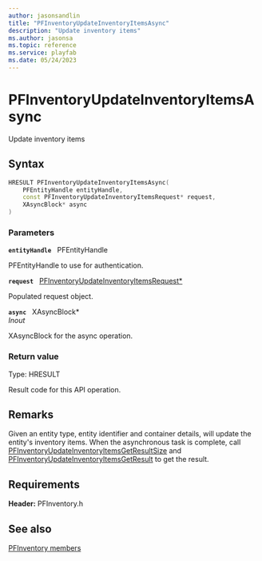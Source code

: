 ```yaml
---
author: jasonsandlin
title: "PFInventoryUpdateInventoryItemsAsync"
description: "Update inventory items"
ms.author: jasonsa
ms.topic: reference
ms.service: playfab
ms.date: 05/24/2023
---
```


# PFInventoryUpdateInventoryItemsAsync  

Update inventory items  

## Syntax  
  
```cpp
HRESULT PFInventoryUpdateInventoryItemsAsync(  
    PFEntityHandle entityHandle,  
    const PFInventoryUpdateInventoryItemsRequest* request,  
    XAsyncBlock* async  
)  
```  
  
### Parameters  
  
**`entityHandle`** &nbsp; PFEntityHandle  
  
PFEntityHandle to use for authentication.  
  
**`request`** &nbsp; [PFInventoryUpdateInventoryItemsRequest*](../../pfinventorytypes/structs/pfinventoryupdateinventoryitemsrequest.md)  
  
Populated request object.  
  
**`async`** &nbsp; XAsyncBlock*  
*_Inout_*  
  
XAsyncBlock for the async operation.  
  
  
### Return value
Type: HRESULT
  
Result code for this API operation.
  
## Remarks  
  
Given an entity type, entity identifier and container details, will update the entity's inventory items. When the asynchronous task is complete, call [PFInventoryUpdateInventoryItemsGetResultSize](pfinventoryupdateinventoryitemsgetresultsize.md) and [PFInventoryUpdateInventoryItemsGetResult](pfinventoryupdateinventoryitemsgetresult.md) to get the result.
  
## Requirements  
  
**Header:** PFInventory.h
  
## See also  
[PFInventory members](../pfinventory_members.md)  

  
  
